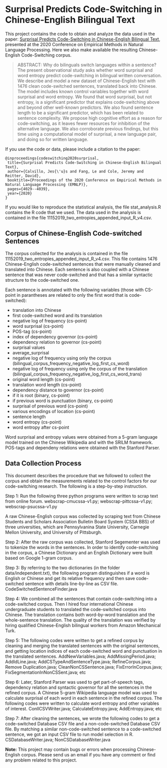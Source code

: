 # Surprisal Predicts Code-Switching in Chinese-English Bilingual Text

 This project contains the code to obtain and analyze the data used in the paper: [Surprisal Predicts Code-Switching in Chinese-English Bilingual Text]( https://www.aclweb.org/anthology/2020.emnlp-main.330.pdf
), presented at the 2020 Conference on Empirical Methods in Natural Language Processing. Here we also make available the resulting Chinese-English Code-Switching corpus.
 
 
 >ABSTRACT:
 Why do bilinguals switch languages within
a sentence? The present observational study
asks whether word surprisal and word entropy predict code-switching in bilingual written conversation. We describe and model a
new dataset of Chinese-English text with 1476
clean code-switched sentences, translated back
into Chinese. The model includes known
control variables together with word surprisal
and word entropy. We found that word surprisal, but not entropy, is a significant predictor that explains code-switching above and beyond other well-known predictors. We also
found sentence length to be a significant predictor, which has been related to sentence complexity. We propose high cognitive effort as a
reason for code-switching, as it leaves fewer
resources for inhibition of the alternative language. We also corroborate previous findings,
but this time using a computational model of
surprisal, a new language pair, and doing so
for written language.
 
 If you use the code or data, please include a citation to the paper:
 ```
@inproceedings{codeswitching2020surprisal,
  title={Surprisal Predicts Code-Switching in Chinese-English Bilingual Text},
  author={Calvillo, Jes{\'u}s and Fang, Le and Cole, Jeremy and Reitter, David},
  booktitle={Proceedings of the 2020 Conference on Empirical Methods in Natural Language Processing (EMNLP)},  
  pages={4029--4039}, 
  year={2020}
}
```
If you would like to reproduce the statistical analysis, the file stat_analysis.R contains the R code that we used. The data used in the analysis is contained in the file 11152019_two_entropies_appended_input_R_v4.csv.

## Corpus of Chinese-English Code-switched Sentences

The corpus collected for the analysis is contained in the file 11152019_two_entropies_appended_input_R_v4.csv. This file contains 1476 Chinese-English code-switched sentences that were manually cleaned and translated into Chinese. Each sentence is also coupled with a Chinese sentence that was never code-switched and that has a similar syntactic structure to the code-switched one. 

Each sentence is annotated with the following variables (those with CS-point in parantheses are related to only the first word that is code-switched):

* translation into Chinese
* first code-switched word and its translation
* negative log of frequency (cs-point)
* word surprisal (cs-point)
* POS-tag (cs-point)
* index of dependency governor (cs-point)
* dependency relation to governor (cs-point)
* surprisal values
* average_surprisal
* negative log of frequency using only the corpus (bilingual_corpus_frequency_negative_log_first_cs_word)
* negative log of frequency using only the corpus of the translation (bilingual_corpus_frequency_negative_log_first_cs_word_trans)
* original word length (cs-point)
* translation word length (cs-point)
* dependency distance to governor (cs-point)
* if it is root (binary, cs-point)
* if previous word is punctuation (binary, cs-point)
* surprisal of previous word (cs-point)
* various encodings of location (cs-point)
* sentence length
* word entropy (cs-point)
* word entropy after cs-point

Word surprisal and entropy values were obtained from a 5-gram language model trained on the Chinese Wikipedia and with the SRILM framework.
POS-tags and dependeny relations were obtained with the Stanford Parser.

## Data Collection Process

This document describes the procedure that we followed to collect the corpus and obtain the measurements related to the control factors for our code-switching research. The following is a step-by-step instruction.

Step 1: 
Run the following three python programs were written to scrap text from online forum.
webscrap-cmucssa-v1.py; webscrap-pittcssa-v1.py; webscrap-psucssa-v1.py

A raw Chinese-English corpus was collected by scraping text from Chinese Students and Scholars Association Bulletin Board System (CSSA BBS) of three universities, which are Pennsylvanina State University, Carnegie Mellon University, and University of Pittsburgh.

Step 2: 
After the raw corpus was collected, Stanford Segementer was used to tokenize the words in the sentences. In order to identify code-switching in the corpus, a Chinese Dictionary and an English Dictionary were built based on Google 1-gram corpus. 

Step 3:
By referring to the two dictionaries (in the folder data/independent.txt), the following program distinguishes if a word is English or Chinese and get its relative frequency and then save code-switched sentence with details line-by-line as CSV file.
CodeSwitchedSentenceFinder.java

Step 4:
We combined all the sentences that contain code-switching into a code-switched corpus. Then I hired four international Chinese undergraduate students to translated the code-switched corpus into Chinese. The translation contains both word-by-word translation and the whole-sentence translation. The quality of the translation was verified by hiring qualified Chinese-English bilingual workers from Amazon Mechanical Turk.

Step 5:
The following codes were written to get a refined corpus by cleaning and merging the translated sentences with the original sentences, and getting location indices of each code-switched word and punctuation in the translated sentences.
AddNewVariables.java; AddMissingPeriod.java; AddIdLine.java; AddCSTypeAndSentenceType.java;
RefineCorpus.java; Remove Duplication.java; CleanNonCSSentence.java; FixErrorInCorpus.java; FixSegmentationInNonCSSent.java; etc

Step 6:
Later, Stanford Parser was used to get part-of-speech tags, dependency relation and syntactic governor for all the sentences in the refined corpus. A Chinese 5-gram Wikipedia language model was used to calculate surprisal of each word in each sentence in the refined corpus. The following codes were written to calculate word entropy and other variables of interest.
ConllCSVWriter.java; CalculateEntropy.java; AddEntropy.java; etc

Step 7:
After cleaning the sentences, we wrote the following codes to get a code-switched Database CSV file and a non-code-switched Database CSV file. By matching a similar non-code-switched sentence to a code-switched sentence, we got an input CSV file to run model selection in R.
CSDatabaseWriter.java; NonCSDatabaseWriter.java

**Note:**
This project may contain bugs or errors when processing Chinese-English corpus. Please send us an email if you have any comment or find any problem related to this project. 

